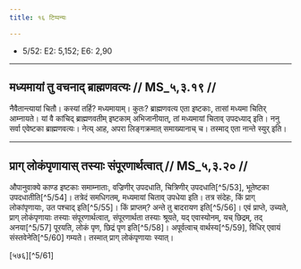 ```yaml
---
title: १६ टिप्पन्यः

---
```

- 5/52: E2: 5,152; E6: 2,90

____________________________________________


## मध्यमायां तु वचनाद् ब्राह्मणवत्यः // MS_५,३.१९ //

नैवैतान्त्यायां चितौ। कस्यां तर्हि? मध्यमायाम्। कुतः? ब्राह्मणवत्य एता इष्टकाः, तासां मध्यमा चितिर् आम्नायते। यां वै कांचिद् ब्राह्मणवतीम् इष्टकाम् अभिजानीयात्, तां मध्यमायां चिताव् उपदध्याद् इति। ननु सर्वा एवेष्टका ब्राह्मणवत्यः। नेत्य् आह, अपरा लिङ्गक्रमात् समाख्यानाच् च। तस्माद् एता नान्ते स्युर् इति।


____________________________________________


## प्राग् लोकंपृणायास् तस्याः संपूरणार्थत्वात् // MS_५,३.२० //

औपानुवाक्ये काण्ड इष्टकाः समाम्नाताः, वज्रिणीर् उपदधाति, चित्रिणीर् उपदधाति[^5/53], भूतेष्टका उपदधातीति[^5/54]। तत्रेदं समधिगतम्, मध्यमायां चिताव् उपधेया इति। तत्र संदेहः, किं प्राग् लोकांपृणायाः, उत पश्चाद् इति[^5/55]। किं प्राप्तम्? अन्ते तु बादरायण इति[^5/56]। एवं प्राप्ते, उच्यते, प्राग् लोकंपृणायाः तस्याः संपूरणार्थत्वात्, संपूरणार्थता तस्याः श्रूयते, यद् एवास्योनम्, यच् छिद्रम्, तद् अनया[^5/57] पूरयति, लोकं पृण, छिद्रं पृण इति[^5/58]। अपूर्वत्वाच् वार्थस्य[^5/59], विधिर् एवायं संस्तवेनेति[^5/60] गम्यते। तस्मात् प्राग् लोकंपृणायाः स्यात्।

[५७६][^5/61]
